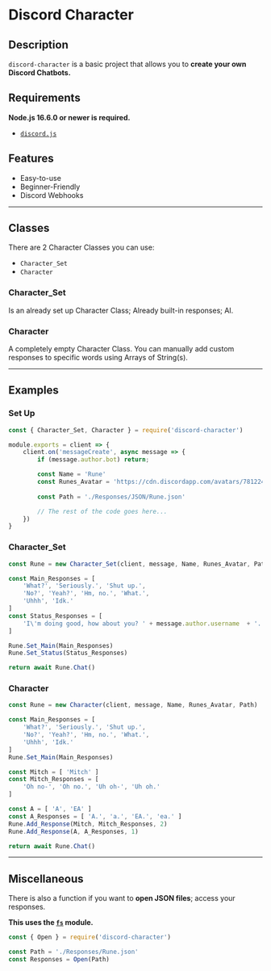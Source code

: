 # Discord Character

## Description
`discord-character` is a basic project that allows you to **create your own Discord Chatbots.**

## Requirements
**Node.js 16.6.0 or newer is required.**
- [`discord.js`](https://discord.js.org/#/)

## Features
- Easy-to-use
- Beginner-Friendly
- Discord Webhooks

- - -

## Classes
There are 2 Character Classes you can use:
- `Character_Set`
- `Character`

### Character_Set
Is an already set up Character Class; Already built-in responses; AI.


### Character
A completely empty Character Class.
You can manually add custom responses to
specific words using Arrays of String(s).

- - -

## Examples

### Set Up
```js
const { Character_Set, Character } = require('discord-character')

module.exports = client => {
    client.on('messageCreate', async message => {
        if (message.author.bot) return;

        const Name = 'Rune'
        const Runes_Avatar = 'https://cdn.discordapp.com/avatars/781224758355820555/de3ad39b494018d9e42336610d7691ef.jpg?size=4096'
        
        const Path = './Responses/JSON/Rune.json'

        // The rest of the code goes here...
    })
}
```

### Character_Set
```js
const Rune = new Character_Set(client, message, Name, Runes_Avatar, Path)

const Main_Responses = [
    'What?', 'Seriously.', 'Shut up.',
    'No?', 'Yeah?', 'Hm, no.', 'What.',
    'Uhhh', 'Idk.'
]
const Status_Responses = [
    'I\'m doing good, how about you? ' + message.author.username  + '.',
]

Rune.Set_Main(Main_Responses)
Rune.Set_Status(Status_Responses)

return await Rune.Chat()
```

### Character
```js
const Rune = new Character(client, message, Name, Runes_Avatar, Path)

const Main_Responses = [
    'What?', 'Seriously.', 'Shut up.',
    'No?', 'Yeah?', 'Hm, no.', 'What.',
    'Uhhh', 'Idk.'
]
Rune.Set_Main(Main_Responses)

const Mitch = [ 'Mitch' ]
const Mitch_Responses = [
    'Oh no-', 'Oh no.', 'Uh oh-', 'Uh oh.'
]

const A = [ 'A', 'EA' ]
const A_Responses = [ 'A.', 'a.', 'EA.', 'ea.' ]
Rune.Add_Response(Mitch, Mitch_Responses, 2)
Rune.Add_Response(A, A_Responses, 1)

return await Rune.Chat()
```

- - -

## Miscellaneous
There is also a function if you want to **open JSON files**; access your responses.

**This uses the [`fs`](https://nodejs.org/api/fs.html) module.**
```js
const { Open } = require('discord-character')

const Path = './Responses/Rune.json'
const Responses = Open(Path)
```